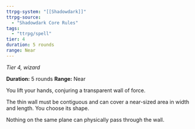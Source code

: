 ```yaml
---
ttrpg-system: "[[Shadowdark]]"
ttrpg-source: 
  - "Shadowdark Core Rules"
tags:
  - "ttrpg/spell"
tier: 4
duration: 5 rounds
range: Near
---
```

*Tier 4, wizard*

**Duration:** 5 rounds
**Range:** Near

You lift your hands, conjuring a transparent wall of force.

The thin wall must be contiguous and can cover a near-sized area in width and length. You choose its shape.

Nothing on the same plane can physically pass through the wall.


